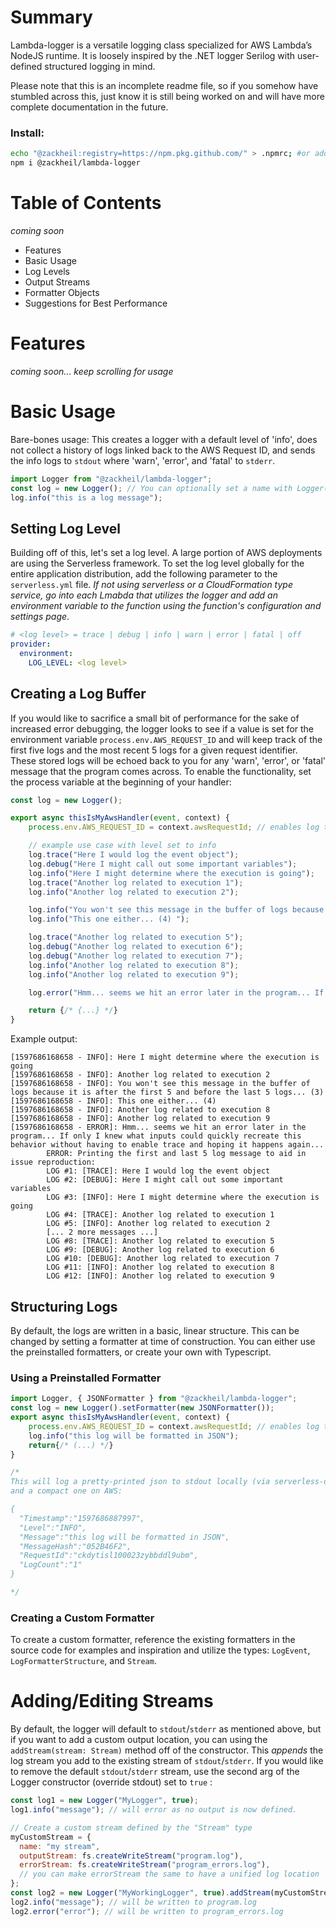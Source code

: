 # Summary

Lambda-logger is a versatile logging class specialized for AWS Lambda’s NodeJS runtime. It is loosely inspired by the .NET logger Serilog with user-defined structured logging in mind.

Please note that this is an incomplete readme file, so if you somehow have stumbled across this, just know it is still being worked on and will have more complete documentation in the future.

### Install:

```sh
echo "@zackheil:registry=https://npm.pkg.github.com/" > .npmrc; #or add quoted text to .npmrc yourself
npm i @zackheil/lambda-logger
```

# Table of Contents

_coming soon_

- Features
- Basic Usage
- Log Levels
- Output Streams
- Formatter Objects
- Suggestions for Best Performance

# Features

_coming soon... keep scrolling for usage_

# Basic Usage

Bare-bones usage: This creates a logger with a default level of 'info', does not collect a history of logs linked back to the AWS Request ID, and sends the info logs to `stdout` where 'warn', 'error', and 'fatal' to `stderr`.

```js
import Logger from "@zackheil/lambda-logger";
const log = new Logger(); // You can optionally set a name with Logger("This is my name");
log.info("this is a log message");
```

## Setting Log Level

Building off of this, let's set a log level. A large portion of AWS deployments are using the Serverless framework. To set the log level globally for the entire application distribution, add the following parameter to the `serverless.yml` file. _If not using serverless or a CloudFormation type service, go into each Lmabda that utilizes the logger and add an environment variable to the function using the function's configuration and settings page_.

```yml
# <log level> = trace | debug | info | warn | error | fatal | off
provider:
  environment:
    LOG_LEVEL: <log level>
```

## Creating a Log Buffer

If you would like to sacrifice a small bit of performance for the sake of increased error debugging, the logger looks to see if a value is set for the environment variable `process.env.AWS_REQUEST_ID` and will keep track of the first five logs and the most recent 5 logs for a given request identifier. These stored logs will be echoed back to you for any 'warn', 'error', or 'fatal' message that the program comes across. To enable the functionality, set the process variable at the beginning of your handler:

```js
const log = new Logger();

export async thisIsMyAwsHandler(event, context) {
    process.env.AWS_REQUEST_ID = context.awsRequestId; // enables log tracking

    // example use case with level set to info
    log.trace("Here I would log the event object");
    log.debug("Here I might call out some important variables");
    log.info("Here I might determine where the execution is going");
    log.trace("Another log related to execution 1");
    log.info("Another log related to execution 2");

    log.info("You won't see this message in the buffer of logs because it is after the first 5 and before the last 5 logs... (3) ");
    log.info("This one either... (4) ");

    log.trace("Another log related to execution 5");
    log.debug("Another log related to execution 6");
    log.debug("Another log related to execution 7");
    log.info("Another log related to execution 8");
    log.info("Another log related to execution 9");

    log.error("Hmm... seems we hit an error later in the program... If only I knew what inputs could quickly recreate this behavior without having to enable trace and hoping it happens again...");

    return {/* {...} */}
}
```

Example output:

```text
[1597686168658 - INFO]: Here I might determine where the execution is going
[1597686168658 - INFO]: Another log related to execution 2
[1597686168658 - INFO]: You won't see this message in the buffer of logs because it is after the first 5 and before the last 5 logs... (3)
[1597686168658 - INFO]: This one either... (4)
[1597686168658 - INFO]: Another log related to execution 8
[1597686168658 - INFO]: Another log related to execution 9
[1597686168658 - ERROR]: Hmm... seems we hit an error later in the program... If only I knew what inputs could quickly recreate this behavior without having to enable trace and hoping it happens again...
        ERROR: Printing the first and last 5 log message to aid in issue reproduction:
        LOG #1: [TRACE]: Here I would log the event object
        LOG #2: [DEBUG]: Here I might call out some important variables
        LOG #3: [INFO]: Here I might determine where the execution is going
        LOG #4: [TRACE]: Another log related to execution 1
        LOG #5: [INFO]: Another log related to execution 2
        [... 2 more messages ...]
        LOG #8: [TRACE]: Another log related to execution 5
        LOG #9: [DEBUG]: Another log related to execution 6
        LOG #10: [DEBUG]: Another log related to execution 7
        LOG #11: [INFO]: Another log related to execution 8
        LOG #12: [INFO]: Another log related to execution 9
```

## Structuring Logs

By default, the logs are written in a basic, linear structure. This can be changed by setting a formatter at time of construction. You can either use the preinstalled formatters, or create your own with Typescript.

### Using a Preinstalled Formatter

```js
import Logger, { JSONFormatter } from "@zackheil/lambda-logger";
const log = new Logger().setFormatter(new JSONFormatter());
export async thisIsMyAwsHandler(event, context) {
    process.env.AWS_REQUEST_ID = context.awsRequestId; // enables log tracking
    log.info("this log will be formatted in JSON");
    return{/* (...) */}
}

/*
This will log a pretty-printed json to stdout locally (via serverless-offline),
and a compact one on AWS:

{
  "Timestamp":"1597686887997",
  "Level":"INFO",
  "Message":"this log will be formatted in JSON",
  "MessageHash":"052B46F2",
  "RequestId":"ckdytisl100023zybbddl9ubm",
  "LogCount":"1"
}

*/
```

### Creating a Custom Formatter

To create a custom formatter, reference the existing formatters in the source code for examples and inspiration and utilize the types: `LogEvent`, `LogFormatterStructure`, and `Stream`.

# Adding/Editing Streams

By default, the logger will default to `stdout`/`stderr` as mentioned above, but if you want to add a custom output location, you can using the `addStream(stream: Stream)` method off of the constructor. This _appends_ the log stream you add to the existing stream of `stdout`/`stderr`. If you would like to remove the default `stdout`/`stderr` stream, use the second arg of the Logger constructor (override stdout) set to `true` :

```js
const log1 = new Logger("MyLogger", true);
log1.info("message"); // will error as no output is now defined.

// Create a custom stream defined by the "Stream" type
myCustomStream = {
  name: "my stream",
  outputStream: fs.createWriteStream("program.log"),
  errorStream: fs.createWriteStream("program_errors.log"),
  // you can make errorStream the same to have a unified log location
};
const log2 = new Logger("MyWorkingLogger", true).addStream(myCustomStream);
log2.info("message"); // will be written to program.log
log2.error("error"); // will be written to program_errors.log
```
